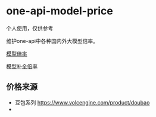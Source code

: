 # one-api-model-price

个人使用，仅供参考

维护one-api中各种国内外大模型倍率。

[模型倍率](./model_price.json)

[模型补全倍率](./model_output_radio.json)

## 价格来源

- 豆包系列 https://www.volcengine.com/product/doubao
- 